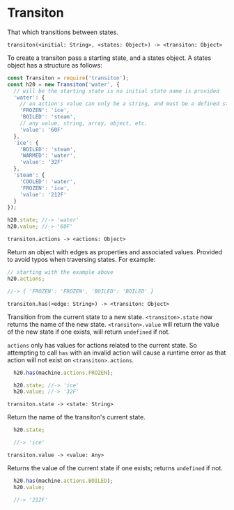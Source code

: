 # Transiton
That which transitions between states.

`transiton(<initial: String>, <states: Object>) -> <transiton: Object>`

To create a transiton pass a starting state, and a states object. A states
object has a structure as follows:

```js
const Transiton = require('transiton');
const h20 = new Transiton('water', {
  // will be the starting state is no initial state name is provided
  'water': {
    // an action's value can only be a string, and must be a defined state name
    'FROZEN': 'ice',
    'BOILED': 'steam',
    // any value, string, array, object, etc.
    'value': '60F'
  },
  'ice': {
    'BOILED': 'steam',
    'WARMED': 'water',
    'value': '32F'
  },
  'steam': {
    'COOLED': 'water',
    'FROZEN': 'ice',
    'value': '212F'
  }
});

h20.state; //-> 'water'
h20.value; //-> '60F'
```

`transiton.actions -> <actions: Object>`

Return an object with edges as properties and associated values. Provided to
avoid typos when traversing states. For example:

```js
// starting with the example above
h20.actions;

//-> { 'FROZEN': 'FROZEN', 'BOILED': 'BOILED' }
```

`transiton.has(<edge: String>) -> <transiton: Object>`

Transition from the current state to a new state. `<transiton>.state` now returns
the name of the new state. `<transiton>.value` will return the value of the new
state if one exists, will return `undefined` if not.

`actions` only has values for actions related to the current state. So
attempting to call `has` with an invalid action will cause a runtime error
as that action will not exist on `<transiton>.actions`.

```js
  h20.has(machine.actions.FROZEN);

  h20.state; //-> 'ice'
  h20.value; //-> '32F'
```

`transiton.state -> <state: String>`

Return the name of the transiton's current state.

```js
  h20.state;

  //-> 'ice'
```

`transiton.value -> <value: Any>`

Returns the value of the current state if one exists; returns `undefined`
if not.

```js
  h20.has(machine.actions.BOILED);
  h20.value;

  //-> '212F'
```